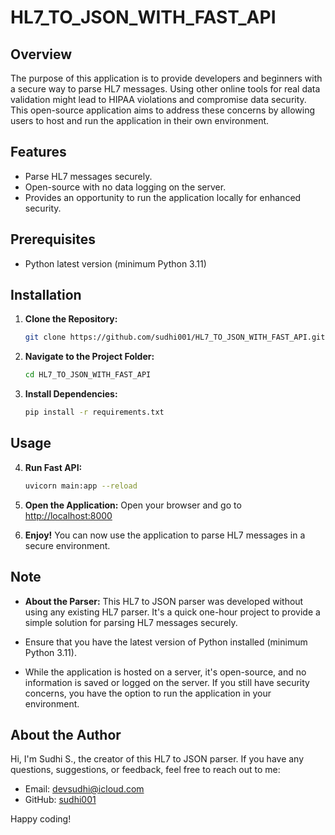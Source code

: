 # HL7_TO_JSON_WITH_FAST_API

## Overview

The purpose of this application is to provide developers and beginners with a secure way to parse HL7 messages. Using other online tools for real data validation might lead to HIPAA violations and compromise data security. This open-source application aims to address these concerns by allowing users to host and run the application in their own environment.



## Features

- Parse HL7 messages securely.
- Open-source with no data logging on the server.
- Provides an opportunity to run the application locally for enhanced security.

## Prerequisites

- Python latest version (minimum Python 3.11)

## Installation

1. **Clone the Repository:**
   ```bash
   git clone https://github.com/sudhi001/HL7_TO_JSON_WITH_FAST_API.git
   ```

2. **Navigate to the Project Folder:**
   ```bash
   cd HL7_TO_JSON_WITH_FAST_API
   ```

3. **Install Dependencies:**
   ```bash
   pip install -r requirements.txt
   ```

## Usage

4. **Run Fast API:**
   ```bash
   uvicorn main:app --reload
   ```

5. **Open the Application:**
   Open your browser and go to [http://localhost:8000](http://localhost:8000)

6. **Enjoy!**
   You can now use the application to parse HL7 messages in a secure environment.

## Note

- **About the Parser:**
  This HL7 to JSON parser was developed without using any existing HL7 parser. It's a quick one-hour project to provide a simple solution for parsing HL7 messages securely.

- Ensure that you have the latest version of Python installed (minimum Python 3.11).

- While the application is hosted on a server, it's open-source, and no information is saved or logged on the server. If you still have security concerns, you have the option to run the application in your environment.

## About the Author

Hi, I'm Sudhi S., the creator of this HL7 to JSON parser. If you have any questions, suggestions, or feedback, feel free to reach out to me:

- Email: devsudhi@icloud.com
- GitHub: [sudhi001](https://github.com/sudhi001)

Happy coding!




